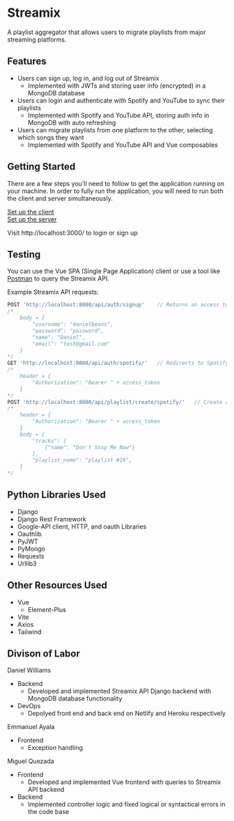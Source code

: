 # Streamix

A playlist aggregator that allows users to migrate playlists from major streaming platforms.

## Features

- Users can sign up, log in, and log out of Streamix
  - Implemented with JWTs and storing user info (encrypted) in a MongoDB database
- Users can login and authenticate with Spotify and YouTube to sync their playlists
  - Implemented with Spotify and YouTube API, storing auth info in MongoDB with auto refreshing
- Users can migrate playlists from one platform to the other, selecting which songs they want
  - Implemented with Spotify and YouTube API and Vue composables

## Getting Started

There are a few steps you'll need to follow to get the application running on your machine. In order to fully run the application, you will need to run both the client and server simultaneously.

[Set up the client](./client/README.md)<br>
[Set up the server](./server/README.md)

Visit http://localhost:3000/ to login or sign up

## Testing

You can use the Vue SPA (Single Page Application) client or use a tool like [Postman]("https://www.postman.com") to query the Streamix API.

Example Streamix API requests:

```js
POST 'http://localhost:8000/api/auth/signup'    // Returns an access token
/*
    body = {
        "username": "danielbeans",
        "password": "password",
        "name": "Daniel",
        "email": "test@gmail.com"
    }
*/
GET 'http://localhost:8000/api/auth/spotify/'   // Redirects to Spotify authentication URL
/*
    header = {
        "Authorization": "Bearer " + access_token
    }
*/
POST 'http://localhost:8000/api/playlist/create/spotify/'   // Create a playlist on Spotify with body parameters
/*
    header = {
        "Authorization": "Bearer " + access_token
    }
    body = {
        "tracks": [
            {"name": "Don't Stop Me Now"}
        ],
        "playlist_name": "playlist #19",
    }
*/
```

## Python Libraries Used

- Django
- Django Rest Framework
- Google-API client, HTTP, and oauth Libraries
- Oauthlib
- PyJWT
- PyMongo
- Requests
- Urllib3

## Other Resources Used

- Vue
  - Element-Plus
- Vite
- Axios
- Tailwind

## Divison of Labor

Daniel Williams

- Backend
  - Developed and implemented Streamix API Django backend with MongoDB database functionality
- DevOps
  - Depolyed front end and back end on Netlify and Heroku respectively

Emmanuel Ayala

- Frontend
  - Exception handling

Miguel Quezada

- Frontend
  - Developed and implemented Vue frontend with queries to Streamix API backend
- Backend
  - Implemented controller logic and fixed logical or syntactical errors in the code base
